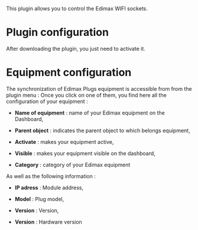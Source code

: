 This plugin allows you to control the Edimax WIFI sockets.

Plugin configuration 
=======================

After downloading the plugin, you just need to activate it.

Equipment configuration 
=============================

The synchronization of Edimax Plugs equipment is accessible from
from the plugin menu : Once you click on one of them, you
find here all the configuration of your equipment :

-   **Name of equipment** : name of your Edimax equipment on the
    Dashboard,

-   **Parent object** : indicates the parent object to which belongs
    equipment,

-   **Activate** : makes your equipment active,

-   **Visible** : makes your equipment visible on the dashboard,

-   **Category** : category of your Edimax equipment

As well as the following information :

-   **IP adress** : Module address,

-   **Model** : Plug model,

-   **Version** : Version,

-   **Version** : Hardware version


